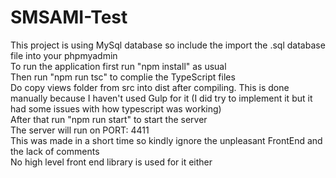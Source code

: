 # SMSAMI-Test

This project is using MySql database so include the import the .sql database file into your phpmyadmin <br />
To run the application first run "npm install" as usual <br />
Then run "npm run tsc" to complie the TypeScript files <br />
Do copy views folder from src into dist after compiling. This is done manually because I haven't used Gulp for it (I did try to implement it but it had some issues with how typescript was working) <br />
After that run "npm run start" to start the server <br />
The server will run on PORT: 4411 <br />
This was made in a short time so kindly ignore the unpleasant FrontEnd and the lack of comments <br />
No high level front end library is used for it either <br />
